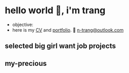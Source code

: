 # hello world 👋, i'm trang
- objective: 
- here is my [CV]() and [portfolio](). 📧 <n-trang@outlook.com>

## selected big girl want job projects

## my-precious

